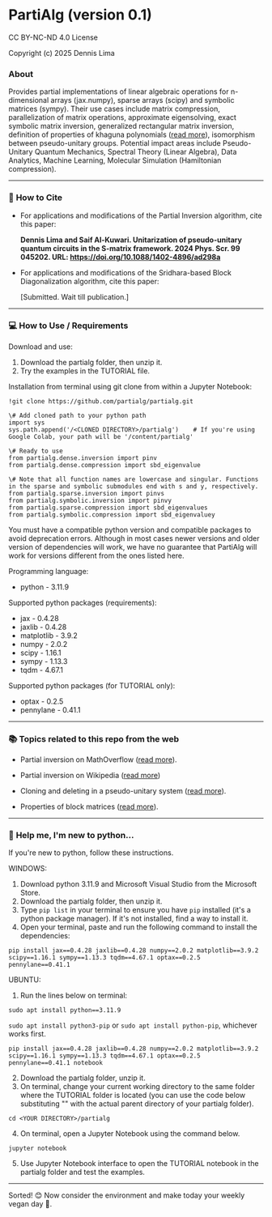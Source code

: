 # PartiAlg (version 0.1)

CC BY-NC-ND 4.0 License

Copyright (c) 2025 Dennis Lima

### **About**
Provides partial implementations of linear algebraic operations for n-dimensional arrays (jax.numpy), sparse arrays (scipy) and symbolic matrices (sympy). Their use cases include matrix compression, parallelization of matrix operations, approximate eigensolving, exact symbolic matrix inversion, generalized rectangular matrix inversion, definition of properties of khaguna polynomials (<a href="https://www.jstor.org/stable/224869">read more</a>), isomorphism between pseudo-unitary groups. Potential impact areas include Pseudo-Unitary Quantum Mechanics, Spectral Theory (Linear Algebra), Data Analytics, Machine Learning, Molecular Simulation (Hamiltonian compression).

---
### 💬 **How to Cite**
- For applications and modifications of the Partial Inversion algorithm, cite this paper:
  
  **Dennis Lima and Saif Al-Kuwari. Unitarization of pseudo-unitary quantum circuits in the S-matrix framework. 2024 Phys. Scr. 99 045202. URL: https://doi.org/10.1088/1402-4896/ad298a**

- For applications and modifications of the Sridhara-based Block Diagonalization algorithm, cite this paper:

  [Submitted. Wait till publication.]

---
### 💻 **How to Use / Requirements**
Download and use:
1. Download the partialg folder, then unzip it.
2. Try the examples in the TUTORIAL file.


Installation from terminal using git clone from within a Jupyter Notebook:

```
!git clone https://github.com/partialg/partialg.git

\# Add cloned path to your python path
import sys
sys.path.append('/<CLONED DIRECTORY>/partialg')    # If you're using Google Colab, your path will be '/content/partialg'

\# Ready to use
from partialg.dense.inversion import pinv
from partialg.dense.compression import sbd_eigenvalue

\# Note that all function names are lowercase and singular. Functions in the sparse and symbolic submodules end with s and y, respectively.
from partialg.sparse.inversion import pinvs
from partialg.symbolic.inversion import pinvy
from partialg.sparse.compression import sbd_eigenvalues
from partialg.symbolic.compression import sbd_eigenvaluey
```

You must have a compatible python version and compatible packages to avoid deprecation errors. Although in most cases newer versions and older version of dependencies will work, we have no guarantee that PartiAlg will work for versions different from the ones listed here.

Programming language:
- python - 3.11.9

Supported python packages (requirements):
- jax - 0.4.28
- jaxlib - 0.4.28
- matplotlib - 3.9.2
- numpy - 2.0.2
- scipy - 1.16.1
- sympy - 1.13.3
- tqdm - 4.67.1 

Supported python packages (for TUTORIAL only):
- optax - 0.2.5
- pennylane - 0.41.1

---
### 📚 **Topics related to this repo from the web**

- Partial inversion on MathOverflow (<a href="https://mathoverflow.net/questions/186026/partial-inverse-of-a-matrix-or-does-it-have-its-own-name/477652#477652">read more</a>).

- Partial inversion on Wikipedia (<a href="https://en.wikipedia.org/wiki/Partial_inverse_of_a_matrix">read more</a>)

- Cloning and deleting in a pseudo-unitary system (<a href="https://link.springer.com/article/10.1007/s11467-021-1063-z">read more</a>).

- Properties of block matrices (<a href="https://en.wikipedia.org/wiki/Block_matrix">read more</a>).

---
### 🥲 **Help me, I'm new to python...**

If you're new to python, follow these instructions.

WINDOWS:
1. Download python 3.11.9 and Microsoft Visual Studio from the Microsoft Store.
2. Download the partialg folder, then unzip it.
3. Type `pip list` in your terminal to ensure you have `pip` installed (it's a python package manager). If it's not installed, find a way to install it.
4. Open your terminal, paste and run the following command to install the dependencies:

`
pip install jax==0.4.28 jaxlib==0.4.28 numpy==2.0.2 matplotlib==3.9.2 scipy==1.16.1 sympy==1.13.3 tqdm==4.67.1 optax==0.2.5 pennylane==0.41.1
`


UBUNTU:

1. Run the lines below on terminal:

`sudo apt install python==3.11.9`

`sudo apt install python3-pip` or `sudo apt install python-pip`, whichever works first.

`
pip install jax==0.4.28 jaxlib==0.4.28 numpy==2.0.2 matplotlib==3.9.2 scipy==1.16.1 sympy==1.13.3 tqdm==4.67.1 optax==0.2.5 pennylane==0.41.1 notebook
`

2. Download the partialg folder, unzip it.
3. On terminal, change your current working directory to the same folder where the TUTORIAL folder is located (you can use the code below substituting "<YOUR DIRECTORY>" with the actual parent directory of your partialg folder). 

`cd <YOUR DIRECTORY>/partialg`

4. On terminal, open a Jupyter Notebook using the command below.

`jupyter notebook`

5. Use Jupyter Notebook interface to open the TUTORIAL notebook in the partialg folder and test the examples.

---
Sorted! 😊 Now consider the environment and make today your weekly vegan day 🌟.
